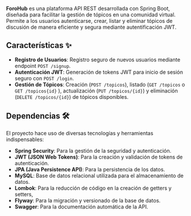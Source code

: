 **ForoHub** es una plataforma API REST desarrollada con Spring Boot, diseñada para facilitar la gestión de tópicos en una comunidad virtual. Permite a los usuarios autenticarse, crear, listar y eliminar tópicos de discusión de manera eficiente y segura mediante autentificación JWT.

## Características ✨

- **Registro de Usuarios**: Registro seguro de nuevos usuarios mediante endpoint `POST /signup`.
- **Autenticación JWT**: Generación de tokens JWT para inicio de sesión seguro con `POST /login`.
- **Gestión de Tópicos**: Creación (`POST /topicos`), listado (`GET /topicos` o `GET /topicos{id}` ), actualización (`PUT /topicos/{id}`) y eliminación (`DELETE /topicos/{id}`) de tópicos disponibles.

## Dependencias 🛠️

El proyecto hace uso de diversas tecnologías y herramientas indispensables:

- **Spring Security**: Para la gestión de la seguridad y autenticación.
- **JWT (JSON Web Tokens)**: Para la creación y validación de tokens de autenticación.
- **JPA (Java Persistence API)**: Para la persistencia de los datos.
- **MySQL**: Base de datos relacional utilizada para el almacenamiento de datos.
- **Lombok**: Para la reducción de código en la creación de getters y setters,
- **Flyway**: Para la migración y versionado de la base de datos.
- **Swagger**: Para la documentación automática de la API.
